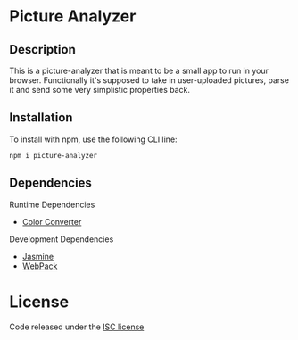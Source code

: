 # Picture Analyzer


## Description

This is a picture-analyzer that is meant to be a small app to run in your browser. Functionally it's supposed to take in user-uploaded pictures, parse it and send some very simplistic properties back.

## Installation

To install with npm, use the following CLI line:

```npm
npm i picture-analyzer
```

## Dependencies

Runtime Dependencies
- [Color Converter](https://www.npmjs.com/package/color-convert)

Development Dependencies
- [Jasmine](https://jasmine.github.io/)
- [WebPack](https://webpack.js.org/)

# License

Code released under the [ISC license](https://opensource.org/licenses/ISC)